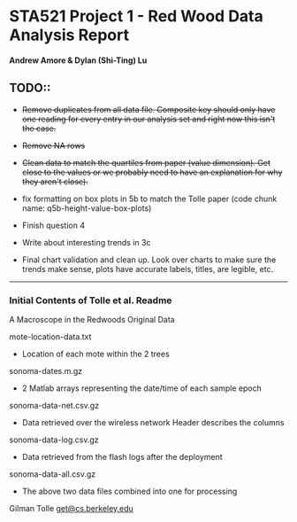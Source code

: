 # STA521 Project 1 - Red Wood Data Analysis Report
#### Andrew Amore & Dylan (Shi-Ting) Lu

## TODO::
- ~~Remove duplicates from all data file. Composite key should only have one reading for every entry in our analysis set and right now this isn't the case.~~

- ~~Remove NA rows~~

- ~~Clean data to match the quartiles from paper (value dimension). Get close to the values or we probably need to have an explanation for why they aren't close).~~

- fix formatting on box plots in 5b to match the Tolle paper (code chunk name: q5b-height-value-box-plots)

- Finish question 4

- Write about interesting trends in 3c

- Final chart validation and clean up. Look over charts to make sure the trends make sense, plots have accurate labels, titles, are legible, etc.


***
### Initial Contents of Tolle et al. Readme
A Macroscope in the Redwoods
Original Data

mote-location-data.txt
  - Location of each mote within the 2 trees

sonoma-dates.m.gz 
  - 2 Matlab arrays representing the date/time of each sample epoch

sonoma-data-net.csv.gz
  - Data retrieved over the wireless network
    Header describes the columns

sonoma-data-log.csv.gz
  - Data retrieved from the flash logs after the deployment

sonoma-data-all.csv.gz
  - The above two data files combined into one for processing

Gilman Tolle
<get@cs.berkeley.edu>